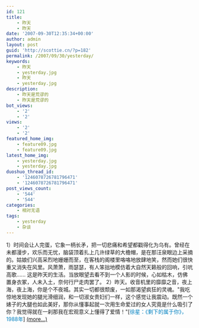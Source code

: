```yaml
---
id: 121
title:
    - 昨天
    - 昨天
date: '2007-09-30T12:35:34+00:00'
author: admin
layout: post
guid: 'http://scottie.cn/?p=182'
permalink: /2007/09/30/yesterday/
keywords:
    - 昨天
    - yesterday.jpg
    - 昨天
    - yesterday.jpg
description:
    - 昨天是荒谬的
    - 昨天是荒谬的
bot_views:
    - '2'
    - '2'
views:
    - '2'
    - '2'
featured_home_img:
    - feature09.jpg
    - feature09.jpg
latest_home_img:
    - yesterday.jpg
    - yesterday.jpg
duoshuo_thread_id:
    - '1246078726781796471'
    - '1246078726781796471'
post_views_count:
    - '544'
    - '544'
categories:
    - 相对无语
tags:
    - yesterday
    - 杂谈
---
```


1）时间会让人完蛋，它象一柄长矛，把一切悲痛和希望都戳得化为乌有。曾经在未都漫步，欢乐而无忧，脑袋顶着扎上几许绿草的大檐帽，是在那汪泉眼边上采摘的。姑娘们兴高采烈地姗姗而至，在客栈的阁楼里咯咯地放肆地笑，然而她们很快重又消失在风里。风萧萧，雨瑟瑟，有人笨拙地模仿着大自然天籁般的回响，引吭高歌...... 这是昨天的生活。当放眼望去看不到一个人影的时候，心如枯木，仿佛置身衣冢，人未入土，奈何行尸走肉罢了。 2）昨天。收音机里的靡靡之音，夜上海，夜上海，你是个不夜城。其实一切都很颓废，一如那渴望疯狂的灵魂。"我吃惊地发现她的腿光滑细润，和一切淑女贵妇们一样，这个感觉让我震动。既然一个婊子的大腿也如此美好，那你从懂事起就一次用生命爱过的女人究竟是什么吸引了你？我觉得就在一刹那我在宏观意义上懂得了爱情！"\[<span style="color: #0080c0">徐星：《剩下的属于你》，1988年</span>\] [<span aria-label="Continue reading 昨天">(more…)</span>](http://farbank.net/2007/09/30/yesterday/#more-121)